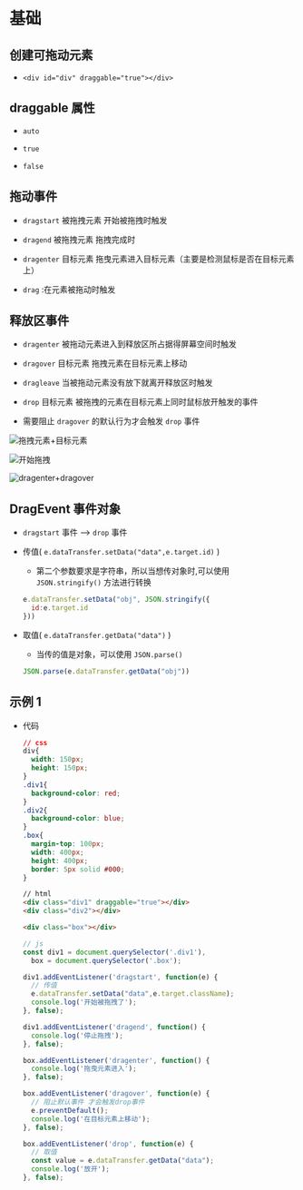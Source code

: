 # 基础

## 创建可拖动元素

  - `<div id="div" draggable="true"></div>`

## draggable 属性

  - `auto`

  - `true`

  - `false`

## 拖动事件

  - `dragstart` 被拖拽元素 开始被拖拽时触发

  - `dragend` 被拖拽元素 拖拽完成时

  - `dragenter` 目标元素 拖曳元素进入目标元素（主要是检测鼠标是否在目标元素上）

  - `drag` :在元素被拖动时触发

## 释放区事件

  - `dragenter` 被拖动元素进入到释放区所占据得屏幕空间时触发

  - `dragover` 目标元素 拖拽元素在目标元素上移动

  - `dragleave` 当被拖动元素没有放下就离开释放区时触发

  - `drop` 目标元素 被拖拽的元素在目标元素上同时鼠标放开触发的事件

  - 需要阻止 `dragover` 的默认行为才会触发 `drop` 事件

![拖拽元素+目标元素](image/拖拽元素+目标元素_G2woNUfkFX.png "拖拽元素+目标元素")

![开始拖拽](image/开始拖拽_IQw-SRuBx6.png "开始拖拽")

![dragenter+dragover](image/dragenter+dragover_WLPpVs2ikH.png "dragenter+dragover")

## DragEvent 事件对象

  - `dragstart` 事件 --> `drop` 事件

  - 传值( `e.dataTransfer.setData("data",e.target.id)` )

      - 第二个参数要求是字符串，所以当想传对象时,可以使用 `JSON.stringify()` 方法进行转换

    ```js
    e.dataTransfer.setData("obj", JSON.stringify({
      id:e.target.id
    }))
    ```

  - 取值( `e.dataTransfer.getData("data")` )

      - 当传的值是对象，可以使用 `JSON.parse()`

    ```js
    JSON.parse(e.dataTransfer.getData("obj"))
    ```

## 示例 1

  - 代码

    ```css
    // css
    div{
      width: 150px;
      height: 150px;
    }
    .div1{
      background-color: red;
    }
    .div2{
      background-color: blue;
    }
    .box{
      margin-top: 100px;
      width: 400px;
      height: 400px;
      border: 5px solid #000;
    }
    ```

    ```html
    // html
    <div class="div1" draggable="true"></div>
    <div class="div2"></div>

    <div class="box"></div>
    ```

    ```js
    // js
    const div1 = document.querySelector('.div1'),
      box = document.querySelector('.box');

    div1.addEventListener('dragstart', function(e) {
      // 传值
      e.dataTransfer.setData("data",e.target.className);
      console.log('开始被拖拽了');
    }, false);

    div1.addEventListener('dragend', function() {
      console.log('停止拖拽');
    }, false);

    box.addEventListener('dragenter', function() {
      console.log('拖曳元素进入');
    }, false);

    box.addEventListener('dragover', function(e) {
      // 阻止默认事件 才会触发drop事件
      e.preventDefault();
      console.log('在目标元素上移动');
    }, false);

    box.addEventListener('drop', function(e) {
      // 取值
      const value = e.dataTransfer.getData("data");
      console.log('放开');
    }, false);
    ```
